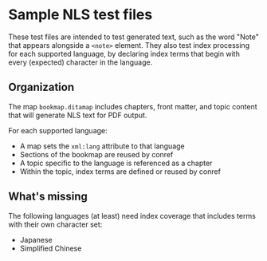 # Sample NLS test files

These test files are intended to test generated text, such as the word "Note" that appears alongside a `<note>` element. 
They also test index processing for each supported language, by declaring index terms that begin with
every (expected) character in the language.

## Organization

The map `bookmap.ditamap` includes chapters, front matter, and topic content that 
will generate NLS text for PDF output.

For each supported language:
 * A map sets the `xml:lang` attribute to that language
 * Sections of the bookmap are reused by conref
 * A topic specific to the language is referenced as a chapter
 * Within the topic, index terms are defined or reused by conref

## What's missing

The following languages (at least) need index coverage that includes terms with their own character set:
 * Japanese
 * Simplified Chinese
